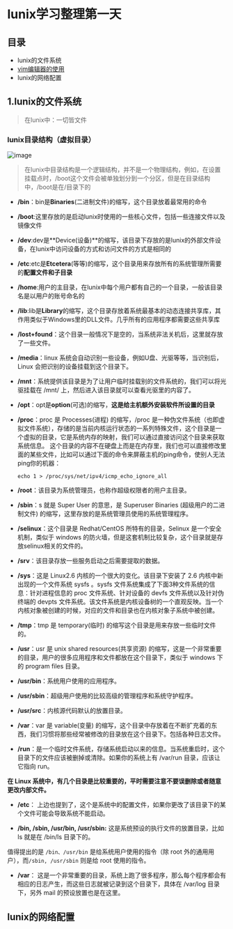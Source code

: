 # lunix学习整理第一天
## 目录
+ lunix的文件系统
+ [vim编辑器的使用](https://zhuanlan.zhihu.com/p/624892621)
+ lunix的网络配置
## 1.lunix的文件系统
> 在lunix中：一切皆文件
>
### lunix目录结构（虚拟目录）
![image](https://github.com/iTdaba/lunix-study/assets/134516692/403f014f-ee96-400f-bf92-4c09d70fde8d)
> 在lunix中目录结构是一个逻辑结构，并不是一个物理结构，例如，在设置挂载点时，/boot这个文件会被单独划分到一个分区，但是在目录结构中，/boot是在/目录下的
> 
+ **/bin**：bin是**Binaries**(二进制文件)的缩写，这个目录放着最常用的命令
+ **/boot**:这里存放的是启动lunix时使用的一些核心文件，包括一些连接文件以及镜像文件
+ **/dev**:dev是**Device(设备)**的缩写，该目录下存放的是lunix的外部文件设备，在lunix中访问设备的方式和访问文件的方式是相同的
+ **/etc**:etc是**Etcetera**(等等)的缩写，这个目录用来存放所有的系统管理所需要的**配置文件和子目录**
+ **/home**:用户的主目录，在lunix中每个用户都有自己的一个目录，一般该目录名是以用户的账号命名的
+ **/lib**:lib是**Library**的缩写，这个目录存放着系统最基本的动态连接共享库，其作用类似于Windows里的DLL文件。几乎所有的应用程序都需要这些共享库
+ **/lost+found**：这个目录一般情况下是空的，当系统非法关机后，这里就存放了一些文件。
+ **/media**：linux 系统会自动识别一些设备，例如U盘、光驱等等，当识别后，Linux 会把识别的设备挂载到这个目录下。
+ **/mnt**：系统提供该目录是为了让用户临时挂载别的文件系统的，我们可以将光驱挂载在 /mnt/ 上，然后进入该目录就可以查看光驱里的内容了。
+ **/opt**：opt是**option**(可选)的缩写，**这是给主机额外安装软件所设置的目录**

+ **/proc**：proc 是 Processes(进程) 的缩写，/proc 是一种伪文件系统（也即虚拟文件系统），存储的是当前内核运行状态的一系列特殊文件，这个目录是一个虚拟的目录，它是系统内存的映射，我们可以通过直接访问这个目录来获取系统信息。
这个目录的内容不在硬盘上而是在内存里，我们也可以直接修改里面的某些文件，比如可以通过下面的命令来屏蔽主机的ping命令，使别人无法ping你的机器：

    `echo 1 > /proc/sys/net/ipv4/icmp_echo_ignore_all`

+ **/root**：该目录为系统管理员，也称作超级权限者的用户主目录。

+ **/sbin**：s 就是 Super User 的意思，是 Superuser Binaries (超级用户的二进制文件) 的缩写，这里存放的是系统管理员使用的系统管理程序。

+ **/selinux**：这个目录是 Redhat/CentOS 所特有的目录，Selinux 是一个安全机制，类似于 windows 的防火墙，但是这套机制比较复杂，这个目录就是存放selinux相关的文件的。

+ **/srv**：该目录存放一些服务启动之后需要提取的数据。

+ **/sys**：这是 Linux2.6 内核的一个很大的变化。该目录下安装了 2.6 内核中新出现的一个文件系统 sysfs 。sysfs 文件系统集成了下面3种文件系统的信息：针对进程信息的 proc 文件系统、针对设备的 devfs 文件系统以及针对伪终端的 devpts 文件系统。该文件系统是内核设备树的一个直观反映。当一个内核对象被创建的时候，对应的文件和目录也在内核对象子系统中被创建。
+ **/tmp**：tmp 是 temporary(临时) 的缩写这个目录是用来存放一些临时文件的。

+ **/usr**：usr 是 unix shared resources(共享资源) 的缩写，这是一个非常重要的目录，用户的很多应用程序和文件都放在这个目录下，类似于 windows 下的 program files 目录。

+ **/usr/bin**：系统用户使用的应用程序。

+ **/usr/sbin**：超级用户使用的比较高级的管理程序和系统守护程序。

+ **/usr/src**：内核源代码默认的放置目录。

+ **/var**：var 是 variable(变量) 的缩写，这个目录中存放着在不断扩充着的东西，我们习惯将那些经常被修改的目录放在这个目录下。包括各种日志文件。

+ **/run**：是一个临时文件系统，存储系统启动以来的信息。当系统重启时，这个目录下的文件应该被删掉或清除。如果你的系统上有 /var/run 目录，应该让它指向 run。

**在 Linux 系统中，有几个目录是比较重要的，平时需要注意不要误删除或者随意更改内部文件。**

+ **/etc**： 上边也提到了，这个是系统中的配置文件，如果你更改了该目录下的某个文件可能会导致系统不能启动。

+ **/bin, /sbin, /usr/bin, /usr/sbin:** 这是系统预设的执行文件的放置目录，比如 ls 就是在 /bin/ls 目录下的。

值得提出的是 `/bin、/usr/bin` 是给系统用户使用的指令（除 root 外的通用用户），而`/sbin, /usr/sbin` 则是给 root 使用的指令。

+ **/var**： 这是一个非常重要的目录，系统上跑了很多程序，那么每个程序都会有相应的日志产生，而这些日志就被记录到这个目录下，具体在 /var/log 目录下，另外 mail 的预设放置也是在这里。
## lunix的网络配置


